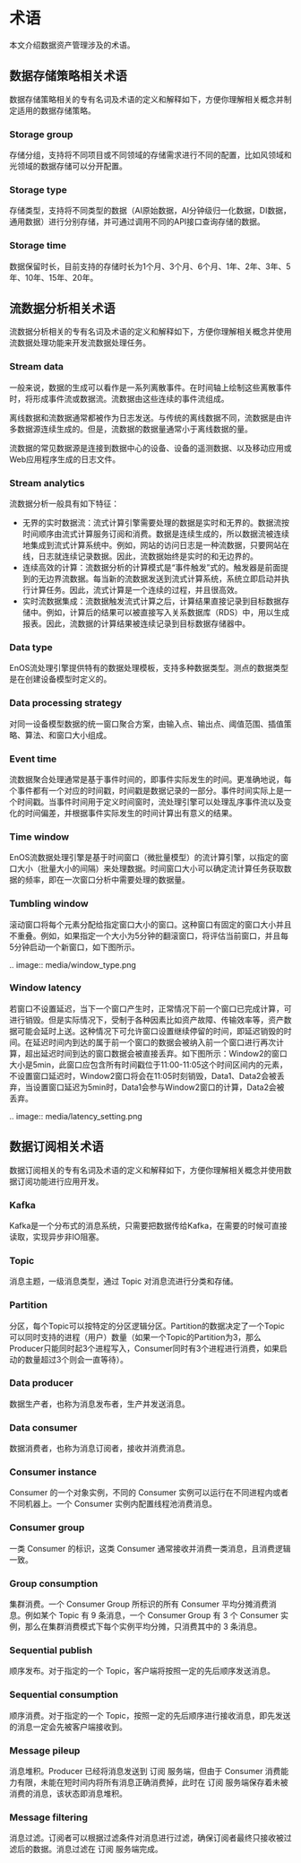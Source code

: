 # 术语

本文介绍数据资产管理涉及的术语。

## 数据存储策略相关术语

数据存储策略相关的专有名词及术语的定义和解释如下，方便你理解相关概念并制定适用的数据存储策略。

### Storage group

存储分组，支持将不同项目或不同领域的存储需求进行不同的配置，比如风领域和光领域的数据存储可以分开配置。

### Storage type

存储类型，支持将不同类型的数据（AI原始数据，AI分钟级归一化数据，DI数据，通用数据）进行分别存储，并可通过调用不同的API接口查询存储的数据。

### Storage time

数据保留时长，目前支持的存储时长为1个月、3个月、6个月、1年、2年、3年、5年、10年、15年、20年。



## 流数据分析相关术语

流数据分析相关的专有名词及术语的定义和解释如下，方便你理解相关概念并使用流数据处理功能来开发流数据处理任务。

### Stream data

一般来说，数据的生成可以看作是一系列离散事件。在时间轴上绘制这些离散事件时，将形成事件流或数据流。流数据由这些连续的事件流组成。

离线数据和流数据通常都被作为日志发送。与传统的离线数据不同，流数据是由许多数据源连续生成的。但是，流数据的数据量通常小于离线数据的量。

流数据的常见数据源是连接到数据中心的设备、设备的遥测数据、以及移动应用或Web应用程序生成的日志文件。

### Stream analytics

流数据分析一般具有如下特征：

- 无界的实时数据流：流式计算引擎需要处理的数据是实时和无界的。数据流按时间顺序由流式计算服务订阅和消费。数据是连续生成的，所以数据流被连续地集成到流式计算系统中。例如，网站的访问日志是一种流数据，只要网站在线，日志就连续记录数据。因此，流数据始终是实时的和无边界的。
- 连续高效的计算：流数据分析的计算模式是“事件触发”式的。触发器是前面提到的无边界流数据。每当新的流数据发送到流式计算系统，系统立即启动并执行计算任务。因此，流式计算是一个连续的过程，并且很高效。
- 实时流数据集成：流数据触发流式计算之后，计算结果直接记录到目标数据存储中。例如，计算后的结果可以被直接写入关系数据库（RDS）中，用以生成报表。因此，流数据的计算结果被连续记录到目标数据存储器中。

### Data type

EnOS流处理引擎提供特有的数据处理模板，支持多种数据类型。测点的数据类型是在创建设备模型时定义的。

### Data processing strategy

对同一设备模型数据的统一窗口聚合方案，由输入点、输出点、阈值范围、插值策略、算法、和窗口大小组成。

### Event time

流数据聚合处理通常是基于事件时间的，即事件实际发生的时间。更准确地说，每个事件都有一个对应的时间戳，时间戳是数据记录的一部分。事件时间实际上是一个时间戳。当事件时间用于定义时间窗时，流处理引擎可以处理乱序事件流以及变化的时间偏差，并根据事件实际发生的时间计算出有意义的结果。

### Time window

EnOS流数据处理引擎是基于时间窗口（微批量模型）的流计算引擎，以指定的窗口大小（批量大小的间隔）来处理数据。时间窗口大小可以确定流计算任务获取数据的频率，即在一次窗口分析中需要处理的数据量。

### Tumbling window

滚动窗口将每个元素分配给指定窗口大小的窗口。这种窗口有固定的窗口大小并且不重叠。例如，如果指定一个大小为5分钟的翻滚窗口，将评估当前窗口，并且每5分钟启动一个新窗口，如下图所示。

.. image:: media/window_type.png

### Window latency

若窗口不设置延迟，当下一个窗口产生时，正常情况下前一个窗口已完成计算，可进行销毁。但是实际情况下，受制于各种因素比如资产故障、传输效率等，资产数据可能会延时上送。这种情况下可允许窗口设置继续停留的时间，即延迟销毁的时间。在延迟时间内到达的属于前一个窗口的数据会被纳入前一个窗口进行再次计算，超出延迟时间到达的窗口数据会被直接丢弃。如下图所示：Window2的窗口大小是5min，此窗口应包含所有时间戳位于11:00-11:05这个时间区间内的元素，不设置窗口延迟时，Window2窗口将会在11:05时刻销毁，Data1、Data2会被丢弃，当设置窗口延迟为5min时，Data1会参与Window2窗口的计算，Data2会被丢弃。

.. image:: media/latency_setting.png



## 数据订阅相关术语

数据订阅相关的专有名词及术语的定义和解释如下，方便你理解相关概念并使用数据订阅功能进行应用开发。

### Kafka

Kafka是一个分布式的消息系统，只需要把数据传给Kafka，在需要的时候可直接读取，实现异步非IO阻塞。

### Topic

消息主题，一级消息类型，通过 Topic 对消息流进行分类和存储。

### Partition

分区，每个Topic可以按特定的分区逻辑分区。Partition的数据决定了一个Topic可以同时支持的进程（用户）数量（如果一个Topic的Partition为3，那么Producer只能同时起3个进程写入，Consumer同时有3个进程进行消费，如果启动的数量超过3个则会一直等待）。

### Data producer

数据生产者，也称为消息发布者，生产并发送消息。

### Data consumer

数据消费者，也称为消息订阅者，接收并消费消息。

### Consumer instance

Consumer 的一个对象实例，不同的 Consumer 实例可以运行在不同进程内或者不同机器上。一个 Consumer 实例内配置线程池消费消息。

### Consumer group

一类 Consumer 的标识，这类 Consumer 通常接收并消费一类消息，且消费逻辑一致。

### Group consumption

集群消费。一个 Consumer Group 所标识的所有 Consumer 平均分摊消费消息。例如某个 Topic 有 9 条消息，一个 Consumer Group 有 3 个 Consumer 实例，那么在集群消费模式下每个实例平均分摊，只消费其中的 3 条消息。

### Sequential publish

顺序发布。对于指定的一个 Topic，客户端将按照一定的先后顺序发送消息。

### Sequential consumption

顺序消费。对于指定的一个 Topic，按照一定的先后顺序进行接收消息，即先发送的消息一定会先被客户端接收到。

### Message pileup

消息堆积。Producer 已经将消息发送到 订阅 服务端，但由于 Consumer 消费能力有限，未能在短时间内将所有消息正确消费掉，此时在 订阅 服务端保存着未被消费的消息，该状态即消息堆积。

### Message filtering

消息过滤。订阅者可以根据过滤条件对消息进行过滤，确保订阅者最终只接收被过滤后的数据。消息过滤在 订阅 服务端完成。

<!--end-->